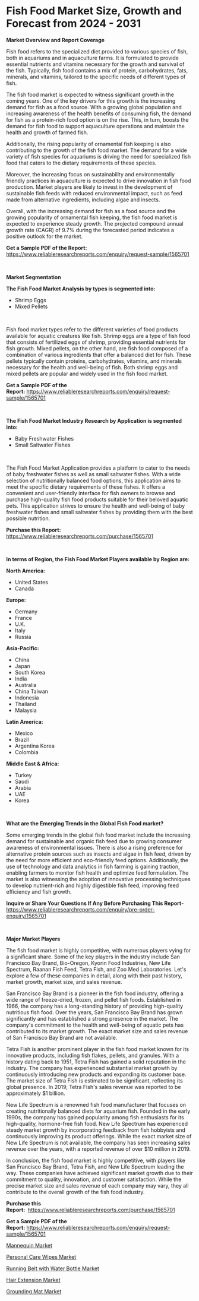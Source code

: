 <p><h1>Fish Food Market Size, Growth and Forecast from 2024 - 2031</h1></p><p><strong>Market Overview and Report Coverage</strong></p>
<p><p>Fish food refers to the specialized diet provided to various species of fish, both in aquariums and in aquaculture farms. It is formulated to provide essential nutrients and vitamins necessary for the growth and survival of the fish. Typically, fish food contains a mix of protein, carbohydrates, fats, minerals, and vitamins, tailored to the specific needs of different types of fish.</p><p>The fish food market is expected to witness significant growth in the coming years. One of the key drivers for this growth is the increasing demand for fish as a food source. With a growing global population and increasing awareness of the health benefits of consuming fish, the demand for fish as a protein-rich food option is on the rise. This, in turn, boosts the demand for fish food to support aquaculture operations and maintain the health and growth of farmed fish.</p><p>Additionally, the rising popularity of ornamental fish keeping is also contributing to the growth of the fish food market. The demand for a wide variety of fish species for aquariums is driving the need for specialized fish food that caters to the dietary requirements of these species.</p><p>Moreover, the increasing focus on sustainability and environmentally friendly practices in aquaculture is expected to drive innovation in fish food production. Market players are likely to invest in the development of sustainable fish feeds with reduced environmental impact, such as feed made from alternative ingredients, including algae and insects.</p><p>Overall, with the increasing demand for fish as a food source and the growing popularity of ornamental fish keeping, the fish food market is expected to experience steady growth. The projected compound annual growth rate (CAGR) of 9.7% during the forecasted period indicates a positive outlook for the market.</p></p>
<p><strong>Get a Sample PDF of the Report:</strong> <a href="https://www.reliableresearchreports.com/enquiry/request-sample/1565701">https://www.reliableresearchreports.com/enquiry/request-sample/1565701</a></p>
<p>&nbsp;</p>
<p><strong>Market Segmentation</strong></p>
<p><strong>The Fish Food Market Analysis by types is segmented into:</strong></p>
<p><ul><li>Shrimp Eggs</li><li>Mixed Pellets</li></ul></p>
<p>&nbsp;</p>
<p><p>Fish food market types refer to the different varieties of food products available for aquatic creatures like fish. Shrimp eggs are a type of fish food that consists of fertilized eggs of shrimp, providing essential nutrients for fish growth. Mixed pellets, on the other hand, are fish food composed of a combination of various ingredients that offer a balanced diet for fish. These pellets typically contain proteins, carbohydrates, vitamins, and minerals necessary for the health and well-being of fish. Both shrimp eggs and mixed pellets are popular and widely used in the fish food market.</p></p>
<p><strong>Get a Sample PDF of the Report:</strong>&nbsp;<a href="https://www.reliableresearchreports.com/enquiry/request-sample/1565701">https://www.reliableresearchreports.com/enquiry/request-sample/1565701</a></p>
<p>&nbsp;</p>
<p><strong>The Fish Food Market Industry Research by Application is segmented into:</strong></p>
<p><ul><li>Baby Freshwater Fishes</li><li>Small Saltwater Fishes</li></ul></p>
<p>&nbsp;</p>
<p><p>The Fish Food Market Application provides a platform to cater to the needs of baby freshwater fishes as well as small saltwater fishes. With a wide selection of nutritionally balanced food options, this application aims to meet the specific dietary requirements of these fishes. It offers a convenient and user-friendly interface for fish owners to browse and purchase high-quality fish food products suitable for their beloved aquatic pets. This application strives to ensure the health and well-being of baby freshwater fishes and small saltwater fishes by providing them with the best possible nutrition.</p></p>
<p><strong>Purchase this Report:</strong>&nbsp; <a href="https://www.reliableresearchreports.com/purchase/1565701">https://www.reliableresearchreports.com/purchase/1565701</a></p>
<p>&nbsp;</p>
<p><strong>In terms of Region, the Fish Food Market Players available by Region are:</strong></p>
<p>
    <p> <strong> North America: </strong>
        <ul>
            <li>United States</li>
            <li>Canada</li>
        </ul>
        </p> 
    <p> <strong> Europe: </strong>
        <ul>
            <li>Germany</li>
            <li>France</li>
            <li>U.K.</li>
            <li>Italy</li>
            <li>Russia</li>
        </ul>
        </p> 
    <p> <strong> Asia-Pacific: </strong>
        <ul>
            <li>China</li>
            <li>Japan</li>
            <li>South Korea</li>
            <li>India</li>
            <li>Australia</li>
            <li>China Taiwan</li>
            <li>Indonesia</li>
            <li>Thailand</li>
            <li>Malaysia</li>
        </ul>
        </p> 
    <p> <strong> Latin America: </strong>
        <ul>
            <li>Mexico</li>
            <li>Brazil</li>
            <li>Argentina Korea</li>
            <li>Colombia</li>
        </ul>
        </p> 
    <p> <strong> Middle East & Africa: </strong>
        <ul>
            <li>Turkey</li>
            <li>Saudi</li>
            <li>Arabia</li>
            <li>UAE</li>
            <li>Korea</li>
        </ul>
    </p>
    </p>
<p>&nbsp;</p>
<p><strong>What are the Emerging Trends in the Global Fish Food market?</strong></p>
<p><p>Some emerging trends in the global fish food market include the increasing demand for sustainable and organic fish feed due to growing consumer awareness of environmental issues. There is also a rising preference for alternative protein sources such as insects and algae in fish feed, driven by the need for more efficient and eco-friendly feed options. Additionally, the use of technology and data analytics in fish farming is gaining traction, enabling farmers to monitor fish health and optimize feed formulation. The market is also witnessing the adoption of innovative processing techniques to develop nutrient-rich and highly digestible fish feed, improving feed efficiency and fish growth.</p></p>
<p><strong>Inquire or Share Your Questions If Any Before Purchasing This Report</strong>- <a href="https://www.reliableresearchreports.com/enquiry/pre-order-enquiry/1565701">https://www.reliableresearchreports.com/enquiry/pre-order-enquiry/1565701</a></p>
<p>&nbsp;</p>
<p><strong>Major Market Players</strong></p>
<p><p>The fish food market is highly competitive, with numerous players vying for a significant share. Some of the key players in the industry include San Francisco Bay Brand, Bio-Oregon, Kyorin Food Industries, New Life Spectrum, Raanan Fish Feed, Tetra Fish, and Zoo Med Laboratories. Let's explore a few of these companies in detail, along with their past history, market growth, market size, and sales revenue.</p><p>San Francisco Bay Brand is a pioneer in the fish food industry, offering a wide range of freeze-dried, frozen, and pellet fish foods. Established in 1966, the company has a long-standing history of providing high-quality nutritious fish food. Over the years, San Francisco Bay Brand has grown significantly and has established a strong presence in the market. The company's commitment to the health and well-being of aquatic pets has contributed to its market growth. The exact market size and sales revenue of San Francisco Bay Brand are not available.</p><p>Tetra Fish is another prominent player in the fish food market known for its innovative products, including fish flakes, pellets, and granules. With a history dating back to 1951, Tetra Fish has gained a solid reputation in the industry. The company has experienced substantial market growth by continuously introducing new products and expanding its customer base. The market size of Tetra Fish is estimated to be significant, reflecting its global presence. In 2019, Tetra Fish's sales revenue was reported to be approximately $1 billion.</p><p>New Life Spectrum is a renowned fish food manufacturer that focuses on creating nutritionally balanced diets for aquarium fish. Founded in the early 1990s, the company has gained popularity among fish enthusiasts for its high-quality, hormone-free fish food. New Life Spectrum has experienced steady market growth by incorporating feedback from fish hobbyists and continuously improving its product offerings. While the exact market size of New Life Spectrum is not available, the company has seen increasing sales revenue over the years, with a reported revenue of over $10 million in 2019.</p><p>In conclusion, the fish food market is highly competitive, with players like San Francisco Bay Brand, Tetra Fish, and New Life Spectrum leading the way. These companies have achieved significant market growth due to their commitment to quality, innovation, and customer satisfaction. While the precise market size and sales revenue of each company may vary, they all contribute to the overall growth of the fish food industry.</p></p>
<p><strong>Purchase this Report:</strong>&nbsp;&nbsp;<a href="https://www.reliableresearchreports.com/purchase/1565701">https://www.reliableresearchreports.com/purchase/1565701</a></p>
<p></p>
<p><strong>Get a Sample PDF of the Report:</strong>&nbsp;<a href="https://www.reliableresearchreports.com/enquiry/request-sample/1565701">https://www.reliableresearchreports.com/enquiry/request-sample/1565701</a></p>
<p><p><a href="https://github.com/Chiragrp25/Market-Research-Report-List-2/blob/main/mannequin-market.md">Mannequin Market</a></p><p><a href="https://github.com/YashRP12/Market-Research-Report-List-2/blob/main/personal-care-wipes-market.md">Personal Care Wipes Market</a></p><p><a href="https://github.com/Chiragrp23/Market-Research-Report-List-2/blob/main/running-belt-with-water-bottle-market.md">Running Belt with Water Bottle Market</a></p><p><a href="https://github.com/santosh758595/Market-Research-Report-List-2/blob/main/hair-extension-market.md">Hair Extension Market</a></p><p><a href="https://github.com/Chiragrp24/Market-Research-Report-List-2/blob/main/grounding-mat-market.md">Grounding Mat Market</a></p></p>